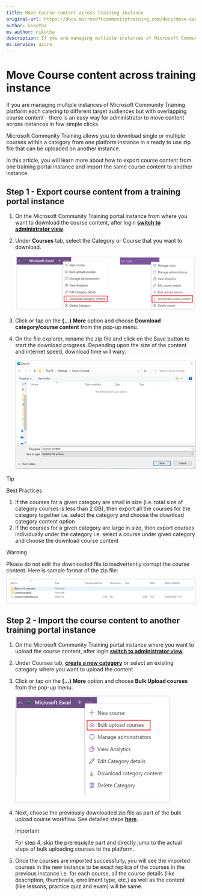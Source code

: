 ```yaml
---
title: Move Course content across training instance
original-url: https://docs.microsoftcommunitytraining.com/docs/move-course-content-across-training-instance
author: nikotha
ms.author: nikotha
description: If you are managing multiple instances of Microsoft Community Training platform each catering to different target audiences but with overlapping course content -  there is an easy way for administrator to move content across instances in few simple clicks.
ms.service: azure
---
```


# Move Course content across training instance

If you are managing multiple instances of Microsoft Community Training platform each catering to different target audiences but with overlapping course content -  there is an easy way for administrator to move content across instances in few simple clicks.

Microsoft Community Training allows you to download single or multiple courses within a category from one platform instance in a ready to use zip file that can be uploaded on another instance.

In this article, you will learn more about how to export course content from one training portal instance and import the same course content to another instance.

## Step 1 - Export course content from a training portal instance

1. On the Microsoft Community Training portal instance from where you want to download the course content, after login [**switch to administrator view**](../../../get-started/step-by-step-configuration-guide.md#step-2--switch-to-administrator-view-of-the-portal).

2. Under **Courses** tab, select the Category or Course that you want to download.

    ![Under courses tab](../../../media/image%28219%29.png)

3. Click or tap on the **(...) More** option and choose **Download category/course content** from the pop-up menu.

4. On the file explorer, rename the zip file and click on the Save button to start the download progress. Depending upon the size of the content and internet speed, download time will wary.

    ![Save](../../../media/image%28220%29.png)

> [!Tip]
> Best Practices
>
> 1. If the courses for a given category are small in size (i.e. total size of category courses is less than 2 GB), then export all the courses for the category together i.e. select the category and choose the download category content option
> 2. If the courses for a given category are large in size, then export courses individually under the category i.e. select a course under given category and choose the download course content

> [!WARNING]
> Please do not edit the downloaded file to inadvertently corrupt the course content. Here is sample format of the zip file:
>
> ![Sample zip](../../../media/image%28221%29.png)

## Step 2 - Import the course content to another training portal instance

1. On the Microsoft Community Training portal instance where you want to upload the course content, after login [**switch to administrator view**](../../../get-started/step-by-step-configuration-guide.md#step-2--switch-to-administrator-view-of-the-portal).

2. Under Courses tab, [**create a new category**](../../create-content/create-course-category/create-a-category.md) or select an existing category where you want to upload the content

3. Click or tap on the **(...) More** option and choose **Bulk Upload courses** from the pop-up menu.

    ![Bulk Upload courses](../../../media/image%28222%29.png)

4. Next, choose the previously downloaded zip file as part of the bulk upload course workflow. See detailed steps [**here**](../../create-content/create-course-category/create-a-new-course.md#option-3---create-multiple-courses-in-a-category).

    > [!IMPORTANT]
    > For step 4, skip the prerequisite part and directly jump to the actual steps of bulk uploading courses to the platform.

5. Once the courses are imported successfully, you will see the imported courses in the new instance to be exact replica of the courses in the previous instance i.e. for each course,  all the course details (like description, thumbnails, enrollment type, etc.) as well as the content (like lessons, practice quiz and exam) will be same.
